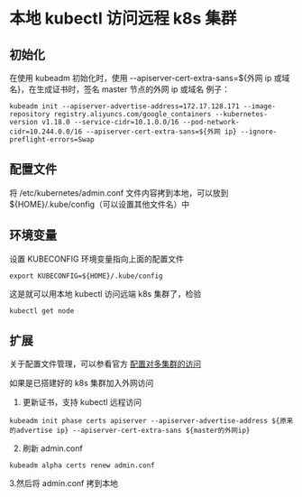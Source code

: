 # 本地 kubectl 访问远程 k8s 集群

## 初始化
在使用 kubeadm 初始化时，使用 --apiserver-cert-extra-sans=${外网 ip 或域名}，在生成证书时，签名 master 节点的外网 ip 或域名
例子：
```
kubeadm init --apiserver-advertise-address=172.17.128.171 --image-repository registry.aliyuncs.com/google_containers --kubernetes-version v1.18.0 --service-cidr=10.1.0.0/16 --pod-network-cidr=10.244.0.0/16 --apiserver-cert-extra-sans=${外网 ip} --ignore-preflight-errors=Swap
```

## 配置文件
将 /etc/kubernetes/admin.conf 文件内容拷到本地，可以放到 ${HOME}/.kube/config（可以设置其他文件名）中


##  环境变量
设置 KUBECONFIG 环境变量指向上面的配置文件
```
export KUBECONFIG=${HOME}/.kube/config
```

这是就可以用本地 kubectl 访问远端 k8s 集群了，检验
```
kubectl get node
```


## 扩展
关于配置文件管理，可以参看官方 [配置对多集群的访问](https://kubernetes.io/docs/tasks/access-application-cluster/configure-access-multiple-clusters/)

如果是已搭建好的 k8s 集群加入外网访问
1. 更新证书，支持 kubectl 远程访问
```
kubeadm init phase certs apiserver --apiserver-advertise-address ${原来的advertise ip} --apiserver-cert-extra-sans ${master的外网ip}
```
2. 刷新 admin.conf
```
kubeadm alpha certs renew admin.conf
```
3.然后将 admin.conf 拷到本地
